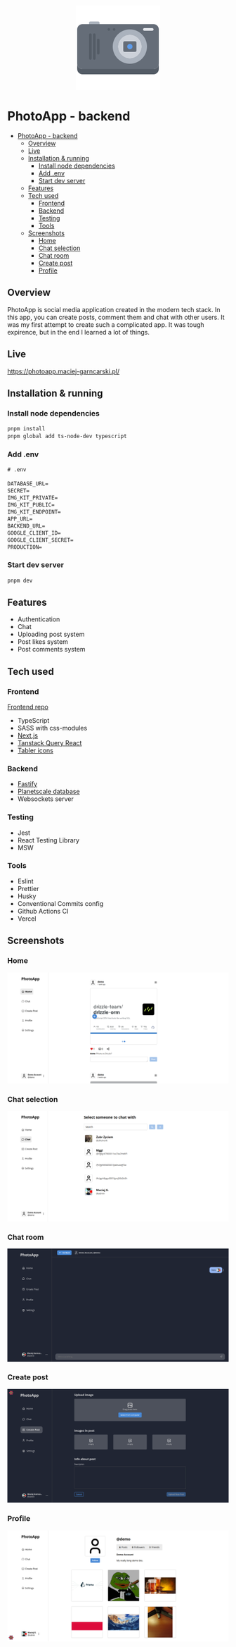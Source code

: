 <p align="center">
  <img width="192" height="192" src="https://raw.githubusercontent.com/MaciejGarncarski/photo-app/main/.github/logo.png">
</p>

# PhotoApp - backend

- [PhotoApp - backend](#photoapp---backend)
  - [Overview](#overview)
  - [Live](#live)
  - [Installation \& running](#installation--running)
    - [Install node dependencies](#install-node-dependencies)
    - [Add .env](#add-env)
    - [Start dev server](#start-dev-server)
  - [Features](#features)
  - [Tech used](#tech-used)
    - [Frontend](#frontend)
    - [Backend](#backend)
    - [Testing](#testing)
    - [Tools](#tools)
  - [Screenshots](#screenshots)
    - [Home](#home)
    - [Chat selection](#chat-selection)
    - [Chat room](#chat-room)
    - [Create post](#create-post)
    - [Profile](#profile)

## Overview

PhotoApp is social media application created in the modern tech stack.
In this app, you can create posts, comment them and chat with other users. It was my first attempt to create such a complicated app. It was tough expirence, but in the end I learned a lot of things.

## Live

<https://photoapp.maciej-garncarski.pl/>

## Installation & running

### Install node dependencies

```bash
pnpm install
pnpm global add ts-node-dev typescript
```

### Add .env

```
# .env

DATABASE_URL=
SECRET=
IMG_KIT_PRIVATE=
IMG_KIT_PUBLIC=
IMG_KIT_ENDPOINT=
APP_URL=
BACKEND_URL=
GOOGLE_CLIENT_ID=
GOOGLE_CLIENT_SECRET=
PRODUCTION=
```

### Start dev server

```bash
pnpm dev
```

## Features

- Authentication
- Chat
- Uploading post system
- Post likes system
- Post comments system

## Tech used

### Frontend

[Frontend repo](https://github.com/MaciejGarncarski/photo-app)

- TypeScript
- SASS with css-modules
- [Next.js](https://nextjs.org/)
- [Tanstack Query React](https://tanstack.com/query/latest/docs/react/overview)
- [Tabler icons](https://tabler-icons.io/)

### Backend

- [Fastify](https://www.fastify.io/)
- [Planetscale database](https://planetscale.com/)
- Websockets server

### Testing

- Jest
- React Testing Library
- MSW

### Tools

- Eslint
- Prettier
- Husky
- Conventional Commits config
- Github Actions CI
- Vercel

## Screenshots

### Home

![home](https://raw.githubusercontent.com/MaciejGarncarski/photo-app/main/.github/screenshots/home.png)

### Chat selection

![chat](https://raw.githubusercontent.com/MaciejGarncarski/photo-app/main/.github/screenshots/chat.png)

### Chat room

![create post](https://raw.githubusercontent.com/MaciejGarncarski/photo-app/main/.github/screenshots/chat-room.png)

### Create post

![create post](https://raw.githubusercontent.com/MaciejGarncarski/photo-app/main/.github/screenshots/create-post.png)

### Profile

![profile](https://raw.githubusercontent.com/MaciejGarncarski/photo-app/main/.github/screenshots/profile.png)
